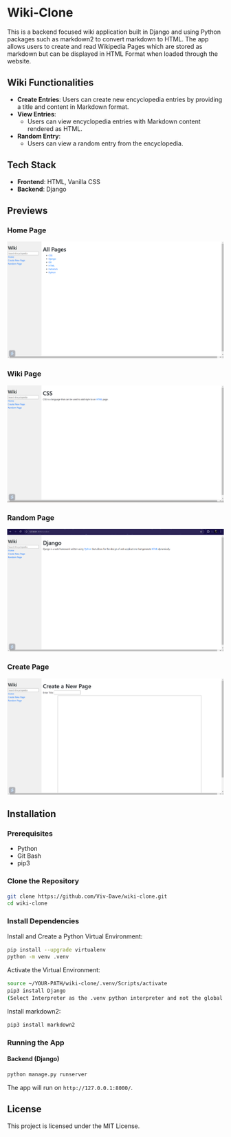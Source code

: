 # Wiki-Clone

This is a backend focused wiki application built in Django and using Python packages such as markdown2 to convert markdown to HTML. The app allows users to create and read Wikipedia Pages which are stored as markdown but can be displayed in HTML Format when loaded through the website.

## Wiki Functionalities

- **Create Entries**: Users can create new encyclopedia entries by providing a title and content in Markdown format.
- **View Entries**:
  - Users can view encyclopedia entries with Markdown content rendered as HTML.
- **Random Entry**:
  - Users can view a random entry from the encyclopedia.

## Tech Stack

- **Frontend**: HTML, Vanilla CSS
- **Backend**: Django

## Previews

### Home Page

![Home Page](images/homepage.png)

### Wiki Page

![Wiki Page](images/wikipage.png)

### Random Page

![Random Page](images/randompage.png)

### Create Page

![Create Page](images/createpage.png)

## Installation

### Prerequisites

- Python
- Git Bash
- pip3

### Clone the Repository

```bash
git clone https://github.com/Viv-Dave/wiki-clone.git
cd wiki-clone
```

### Install Dependencies

Install and Create a Python Virtual Environment:

```bash
pip install --upgrade virtualenv
python -m venv .venv
```

Activate the Virtual Environment:

```bash
source ~/YOUR-PATH/wiki-clone/.venv/Scripts/activate
pip3 install Django
(Select Interpreter as the .venv python interpreter and not the global one in VSCode)
```

Install markdown2:

```bash
pip3 install markdown2
```

### Running the App

#### Backend (Django)

```bash
python manage.py runserver
```

The app will run on `http://127.0.0.1:8000/`.

## License

This project is licensed under the MIT License.
